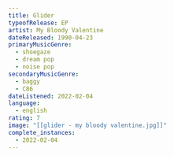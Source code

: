 ```yaml
---
title: Glider
typeofRelease: EP
artist: My Bloody Valentine
dateReleased: 1990-04-23
primaryMusicGenre:
  - shoegaze
  - dream pop
  - noise pop
secondaryMusicGenre:
  - baggy
  - C86
dateListened: 2022-02-04
language:
  - english
rating: 7
image: "[[glider - my bloody valentine.jpg]]"
complete_instances:
  - 2022-02-04
---
```

